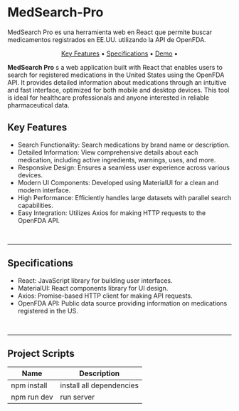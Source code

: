 # MedSearch-Pro
MedSearch Pro es una herramienta web en React que permite buscar medicamentos registrados en EE.UU. utilizando la API de OpenFDA.

<p align="center">
  <a href="#key-features">Key Features</a> •
  <a href="#specifications">Specifications</a> •
  <a href="/" target="_blank">Demo</a> •
</p>

<div align="">
   <p>
   <b>MedSearch Pro</b> s a web application built with React that enables users to search for registered medications in the United States using the OpenFDA API. It provides detailed information about medications through an intuitive and fast interface, optimized for both mobile and desktop devices. This tool is ideal for healthcare professionals and anyone interested in reliable pharmaceutical data.</i>
   </p>
</div>


## Key Features

- Search Functionality: Search medications by brand name or description.
- Detailed Information: View comprehensive details about each medication, including active ingredients, warnings, uses, and more.
- Responsive Design: Ensures a seamless user experience across various devices.
- Modern UI Components: Developed using MaterialUI for a clean and modern interface.
- High Performance: Efficiently handles large datasets with parallel search capabilities.
- Easy Integration: Utilizes Axios for making HTTP requests to the OpenFDA API.

<br>
<hr>

## Specifications 
- React: JavaScript library for building user interfaces.
- MaterialUI: React components library for UI design.
- Axios: Promise-based HTTP client for making API requests.
- OpenFDA API: Public data source providing information on medications registered in the US.

<br>
<hr>

## Project Scripts
| Name | Description |
| ------ | ------ |
| npm install | install all dependencies |
| npm run dev | run server|

